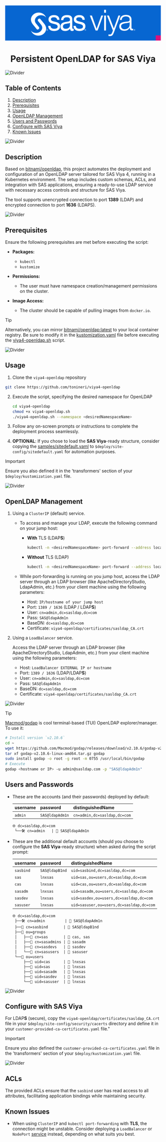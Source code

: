 <div align="center">

![SAS Viya](/.design/sas-viya.png)

# **Persistent OpenLDAP for SAS Viya**

</div>

![Divider](https://i.ibb.co/Rk1CXDML/divider.png)

## Table of Contents

1. [Description](#description)
2. [Prerequisites](#prerequisites)
3. [Usage](#usage)
4. [OpenLDAP Management](#openldap-management)
5. [Users and Passwords](#users-and-passwords)
6. [Configure with SAS Viya](#configure-with-sas-viya)
7. [Known Issues](#known-issues)

![Divider](https://i.ibb.co/Rk1CXDML/divider.png)

## Description

Based on [bitnami/openldap](https://github.com/bitnami/containers/tree/main/bitnami/openldap), this project automates the deployment and configuration of an OpenLDAP server tailored for SAS Viya 4, running in a Kubernetes environment. The setup includes custom schemas, ACLs, and integration with SAS applications, ensuring a ready-to-use LDAP service with necessary access controls and structure for SAS Viya.

The tool supports unencrypted connection to port **1389** (LDAP) and encrypted connection to port **1636** (LDAPS).

![Divider](https://i.ibb.co/Rk1CXDML/divider.png)

## Prerequisites

Ensure the following prerequisites are met before executing the script:

- **Packages:**
  - `kubectl`
  - `kustomize`

- **Permissions:**
  - The user must have namespace creation/management permissions on the cluster.

- **Image Access:**
  - The cluster should be capable of pulling images from `docker.io`.
  
> [!TIP]
> Alternatively, you can mirror [bitnami/openldap:latest](https://hub.docker.com/r/bitnami/openldap/tags?page=&page_size=&ordering=&name=latest) to your local container registry.
> Be sure to modify it in the [kustomization.yaml](assets/kustomization.yaml) file before executing the [viya4-openldap.sh](viya4-openldap.sh) script.

![Divider](https://i.ibb.co/Rk1CXDML/divider.png)

## Usage

1. Clone the `viya4-openldap` repository

  ```bash
  git clone https://github.com/tonineri/viya4-openldap
  ```

2. Execute the script, specifying the desired namespace for OpenLDAP

    ```bash
    cd viya4-openldap 
    chmod +x viya4-openldap.sh
    ./viya4-openldap.sh --namespace <desiredNamespaceName>
    ```

3. Follow any on-screen prompts or instructions to complete the deployment process seamlessly.

4. **OPTIONAL**: If you chose to load the **SAS Viya**-ready structure, consider copying the [samples/sitedefault.yaml](samples/sitedefault.yaml) to `$deploy/site-config/sitedefault.yaml` for automation purposes.

> [!IMPORTANT]
> Ensure you also defined it in the 'transformers' section of your `$deploy/kustomization.yaml` file.

![Divider](https://i.ibb.co/Rk1CXDML/divider.png)

## OpenLDAP Management

1. Using a `ClusterIP` (default) service.
    - To access and manage your LDAP, execute the following command on your jump host:

      - **With** TLS (LDAP**S**)

        ```bash
        kubectl -n <desiredNamespaceName> port-forward --address localhost svc/sas-ldap-service 1636:1636
        ```

      - **Without** TLS (LDAP)

        ```bash
        kubectl -n <desiredNamespaceName> port-forward --address localhost svc/sas-ldap-service 1389:1389
        ```

    - While port-forwarding is running on you jump host, access the LDAP server through an LDAP browser (like ApacheDirectoryStudio, LdapAdmin, etc.) from your client machine using the following parameters:

      - Host:         `IP/hostname of your jump host`
      - Port:         `1389 / 1636` (LDAP / LDAP**S**)
      - User:         `cn=admin,dc=sasldap,dc=com`
      - Pass:         `SAS@ldapAdm1n`
      - BaseDN:       `dc=sasldap,dc=com`
      - Certificate:  `viya4-openldap/certificates/sasldap_CA.crt`

2. Using a `LoadBalancer` service.

    Access the LDAP server through an LDAP browser (like ApacheDirectoryStudio, LdapAdmin, etc.) from your  client machine using the following parameters:

      - Host:         `LoadBalancer EXTERNAL IP or hostname`
      - Port:         `1389 / 1636` (LDAP/LDAP**S**)
      - User:         `cn=admin,dc=sasldap,dc=com`
      - Pass:         `SAS@ldapAdm1n`
      - BaseDN:       `dc=sasldap,dc=com`
      - Certificate:  `viya4-openldap/certificates/sasldap_CA.crt`

![Divider](https://i.ibb.co/Rk1CXDML/divider.png)

> [!TIP]
> [Macmod/godap](https://github.com/Macmod/godap) is cool terminal-based (TUI) OpenLDAP explorer/manager.
> To use it:
>   ```sh
>   # Install version `v2.10.6`
>   cd ~
>   wget https://github.com/Macmod/godap/releases/download/v2.10.6/godap-v2.10.6-linux-amd64.tar.gz
>   tar xf godap-v2.10.6-linux-amd64.tar.gz godap
>   sudo install godap -o root -g root -m 0755 /usr/local/bin/godap
>   # Execute
>   godap <hostname or IP> -u admin@sasldap.com -p "SAS@ldapAdm1n"
>   ```

## Users and Passwords

- These are the accounts (and their passwords) deployed by default:

  | username  | password       | distinguishedName                        |
  |-----------|----------------|------------------------------------------|
  | `admin`   | `SAS@ldapAdm1n`| `cn=admin,dc=sasldap,dc=com`             |

  ```text
  🌐 dc=sasldap,dc=com
   └──🛠️ cn=admin   | 🔑 SAS@ldapAdm1n
  ```

- These are the additional default accounts (should you choose to configure the **SAS Viya**-ready structure) when asked during the script prompt:

  | username  | password       | distinguishedName                        |
  |-----------|----------------|------------------------------------------|
  | `sasbind` | `SAS@ldapB1nd` | `uid=sasbind,dc=sasldap,dc=com`          |
  | `sas`     | `lnxsas`       | `uid=sas,ou=users,dc=sasldap,dc=com`     |
  | `cas`     | `lnxsas`       | `uid=cas,ou=users,dc=sasldap,dc=com`     |
  | `sasadm`  | `lnxsas`       | `uid=sasadm,ou=users,dc=sasldap,dc=com`  |
  | `sasdev`  | `lnxsas`       | `uid=sasdev,ou=users,dc=sasldap,dc=com`  |
  | `sasuser` | `lnxsas`       | `uid=sasuser,ou=users,dc=sasldap,dc=com` |

  ```text
  🌐 dc=sasldap,dc=com
   ├──🛠️ cn=admin         | 🔑 SAS@ldapAdm1n
   ├──🔗 cn=sasbind       | 🔑 SAS@ldapB1nd
   ├──📁 ou=groups
   │   ├──👥 cn=sas       | 🤝 cas, sas
   │   ├──👥 cn=sasadmins | 🤝 sasadm
   │   ├──👥 cn=sasdevs   | 🤝 sasdev
   │   └──👥 cn=sasusers  | 🤝 sasuser
   └──📁 ou=users
       ├──👤 uid=cas      | 🔑 lnxsas
       ├──👤 uid=sas      | 🔑 lnxsas
       ├──👤 uid=sasadm   | 🔑 lnxsas
       ├──👤 uid=sasdev   | 🔑 lnxsas
       └──👤 uid=sasuser  | 🔑 lnxsas
  ```

![Divider](https://i.ibb.co/Rk1CXDML/divider.png)

## Configure with SAS Viya

For LDAP**S** (secure), copy the `viya4-openldap/certificates/sasldap_CA.crt` file in your `$deploy/site-config/security/cacerts` directory and define it in your `customer-provided-ca-certificates.yaml` file."

> [!IMPORTANT]
> Ensure you also defined the `customer-provided-ca-certificates.yaml` file in the 'transformers' section of your `$deploy/kustomization.yaml` file.

![Divider](https://i.ibb.co/Rk1CXDML/divider.png)

## ACLs

The provided ACLs ensure that the `sasbind` user has read access to all attributes, facilitating application bindings while maintaining security.

## Known Issues

  - When using `ClusterIP` and `kubectl port-forwarding` with **TLS**, the connection might be unstable. Consider deploying a `LoadBalancer` or `NodePort` [service](assets/service.yaml) instead, depending on what suits you best.
